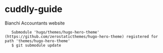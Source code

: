 # cuddly-guide
Bianchi Accountants website

```$ git submodule init
   Submodule 'hugo/themes/hugo-hero-theme' (https://github.com/zerostaticthemes/hugo-hero-theme) registered for path 'themes/hugo-hero-theme'
   $ git submodule update
```


